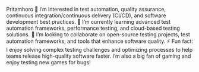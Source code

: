 Pritamhoro
👀 I’m interested in test automation, quality assurance, continuous integration/continuous delivery (CI/CD), and software development best practices.
🌱 I’m currently learning advanced test automation frameworks, performance testing, and cloud-based testing solutions.
💞️ I’m looking to collaborate on open-source testing projects, test automation frameworks, and tools that enhance software quality.
⚡ Fun fact: I enjoy solving complex testing challenges and optimizing processes to help teams release high-quality software faster. I’m also a big fan of gaming and enjoy testing new games for bugs!


<!---
Pritamhoro/Pritamhoro is a ✨ special ✨ repository because its `README.md` (this file) appears on your GitHub profile.
You can click the Preview link to take a look at your changes.
--->
